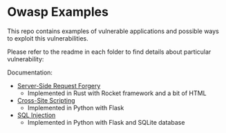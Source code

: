 # Owasp Examples

This repo contains examples of vulnerable applications and possible ways to exploit this vulnerabilities.

Please refer to the readme in each folder to find details about particular vulnerability:

Documentation:

- [Server-Side Request Forgery](./ssrf/README.md)
  - Implemented in Rust with Rocket framework and a bit of HTML
- [Cross-Site Scripting](./xss/README.md)
  - Implemented in Python with Flask
- [SQL Injection](./sql_injection/README.md)
  - Implemented in Python with Flask and SQLite database
